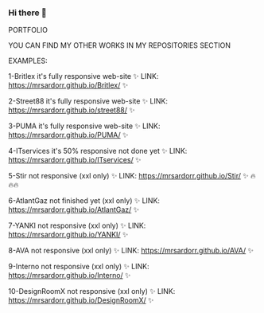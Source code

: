 ### Hi there 👋

PORTFOLIO    

YOU CAN FIND MY OTHER WORKS IN MY REPOSITORIES SECTION

EXAMPLES:

1-Britlex it's fully responsive web-site ✨ LINK: https://mrsardorr.github.io/Britlex/ ✨  

2-Street88 it's fully responsive web-site ✨ LINK: https://mrsardorr.github.io/street88/ ✨  

3-PUMA it's fully responsive web-site ✨ LINK: https://mrsardorr.github.io/PUMA/ ✨

4-ITservices it's 50% responsive not done yet ✨ LINK: https://mrsardorr.github.io/ITservices/ ✨

5-Stir not responsive (xxl only) ✨ LINK: https://mrsardorr.github.io/Stir/  ✨       🔥🔥🔥

6-AtlantGaz not finished yet (xxl only) ✨ LINK: https://mrsardorr.github.io/AtlantGaz/ ✨

7-YANKI not responsive (xxl only) ✨ LINK: https://mrsardorr.github.io/YANKI/ ✨

8-AVA not responsive (xxl only) ✨ LINK: https://mrsardorr.github.io/AVA/ ✨

9-Interno not responsive (xxl only) ✨ LINK: https://mrsardorr.github.io/Interno/ ✨

10-DesignRoomX not responsive (xxl only) ✨ LINK: https://mrsardorr.github.io/DesignRoomX/ ✨


